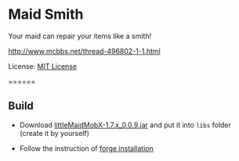 Maid Smith
===========

Your maid can repair your items like a smith!

<http://www.mcbbs.net/thread-496802-1-1.html>

License: [MIT License](http://www.opensource.org/licenses/mit-license.php)

======

## Build

* Download [littleMaidMobX-1.7.x_0.0.9.jar](http://forum.minecraftuser.jp/viewtopic.php?f=13&t=23347) and put it into `libs` folder (create it by yourself)

* Follow the instruction of [forge installation](http://www.minecraftforge.net/wiki/Installation/Source)
